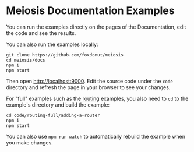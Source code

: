 # Meiosis Documentation Examples

You can run the examples directly on the pages of the Documentation, edit the code and see the results.

You can also run the examples locally:

```
git clone https://github.com/foxdonut/meiosis
cd meiosis/docs
npm i
npm start
```

Then open [http://localhost:9000](http://localhost:9000). Edit the source code under the `code`
directory and refresh the page in your browser to see your changes.

For "full" examples such as the [routing](https://github.com/foxdonut/meiosis/tree/master/docs)
examples, you also need to `cd` to the example's directory and build the example:

```
cd code/routing-full/adding-a-router
npm i
npm start
```

You can also use `npm run watch` to automatically rebuild the example when you make changes.

